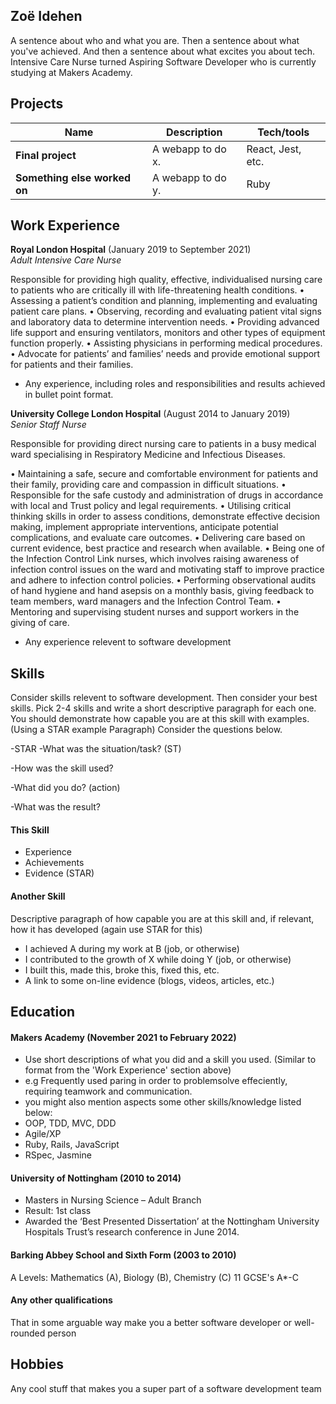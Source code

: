 ## Zoë Idehen

A sentence about who and what you are. Then a sentence about what you've achieved. And then a sentence about what excites you about tech.
Intensive Care Nurse turned Aspiring Software Developer who is currently studying at Makers Academy.

## Projects

| Name                         | Description       | Tech/tools        |
| ---------------------------- | ----------------- | ----------------- |
| **Final project**            | A webapp to do x. | React, Jest, etc. |
| **Something else worked on** | A webapp to do y. | Ruby              |

## Work Experience

**Royal London Hospital** (January 2019 to September 2021)  
_Adult Intensive Care Nurse_

Responsible for providing high quality, effective, individualised nursing care to patients who are critically ill with life-threatening health conditions.
•	Assessing a patient’s condition and planning, implementing and evaluating patient care plans.
•	Observing, recording and evaluating patient vital signs and laboratory data to determine intervention needs.
•	Providing advanced life support and ensuring ventilators, monitors and other types of equipment function properly.
•	Assisting physicians in performing medical procedures.
•	Advocate for patients’ and families’ needs and provide emotional support for patients and their families.

- Any experience, including roles and responsibilities and results achieved in bullet point format.

**University College London Hospital** (August 2014 to January 2019)  
_Senior Staff Nurse_

Responsible for providing direct nursing care to patients in a busy medical ward specialising in Respiratory Medicine and Infectious Diseases. 

•	Maintaining a safe, secure and comfortable environment for patients and their family, providing care and compassion in difficult situations.
•	Responsible for the safe custody and administration of drugs in accordance with local and Trust policy and legal requirements.
•	Utilising critical thinking skills in order to assess conditions, demonstrate effective decision making, implement appropriate interventions, anticipate potential complications, and evaluate care outcomes.
•	Delivering care based on current evidence, best practice and research when available.
•	Being one of the Infection Control Link nurses, which involves raising awareness of infection control issues on the ward and motivating staff to improve practice and adhere to infection control policies. 
•	Performing observational audits of hand hygiene and hand asepsis on a monthly basis, giving feedback to team members, ward managers and the Infection Control Team.
•	Mentoring and supervising student nurses and support workers in the giving of care.

- Any experience relevent to software development

## Skills

Consider skills relevent to software development. Then consider your best skills. Pick 2-4 skills and write a short descriptive paragraph for each one. You should demonstrate how capable you are at this skill with examples.
(Using a STAR example Paragraph) Consider the questions below.

-STAR
-What was the situation/task? (ST)

-How was the skill used?

-What did you do? (action)

-What was the result?


#### This Skill

- Experience
- Achievements
- Evidence (STAR)

#### Another Skill

Descriptive paragraph of how capable you are at this skill and, if relevant, how it has developed (again use STAR for this)

- I achieved A during my work at B (job, or otherwise)
- I contributed to the growth of X while doing Y (job, or otherwise)
- I built this, made this, broke this, fixed this, etc.
- A link to some on-line evidence (blogs, videos, articles, etc.)

## Education

#### Makers Academy (November 2021 to February 2022)
- Use short descriptions of what you did and a skill you used. (Similar to format from the 'Work Experience' section above)
- e.g Frequently used paring in order to problemsolve effeciently, requiring teamwork and communication.
- you might also mention aspects some other skills/knowledge listed below: 
- OOP, TDD, MVC, DDD
- Agile/XP
- Ruby, Rails, JavaScript
- RSpec, Jasmine

#### University of Nottingham (2010 to 2014)

- Masters in Nursing Science – Adult Branch
- Result: 1st class
- Awarded the ‘Best Presented Dissertation’ at the Nottingham University Hospitals Trust’s research conference in June 2014.

#### Barking Abbey School and Sixth Form (2003 to 2010)
A Levels: Mathematics (A), Biology (B), Chemistry (C)
11 GCSE's A*-C 

#### Any other qualifications

That in some arguable way make you a better software developer or well-rounded person

## Hobbies

Any cool stuff that makes you a super part of a software development team
